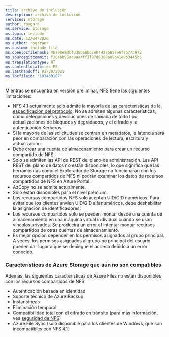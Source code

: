```yaml
---
title: archivo de inclusión
description: archivo de inclusión
services: storage
author: roygara
ms.service: storage
ms.topic: include
ms.date: 12/04/2020
ms.author: rogarana
ms.custom: include file
ms.openlocfilehash: 4b708e80bf335ba8bdce074285857a6f8b77b972
ms.sourcegitcommit: f28ebb95ae9aaaff3f87d8388a09b41e0b3445b5
ms.translationtype: HT
ms.contentlocale: es-ES
ms.lasthandoff: 03/30/2021
ms.locfileid: "103439187"
---
```

Mientras se encuentra en versión preliminar, NFS tiene las siguientes limitaciones:

- NFS 4.1 actualmente solo admite la mayoría de las características de la [especificación del protocolo](https://tools.ietf.org/html/rfc5661). No se admiten algunas características, como delegaciones y devoluciones de llamada de todo tipo, actualizaciones de bloqueos y degradados, y el cifrado y la autenticación Kerberos.
- Si la mayoría de las solicitudes se centran en metadatos, la latencia será peor en comparación con las operaciones de lectura, escritura y actualización.
- Debe crear una cuenta de almacenamiento para crear un recurso compartido de NFS.
- Solo se admiten las API de REST del plano de administración. Las API REST del plano de datos no están disponibles, lo que significa que las herramientas como el Explorador de Storage no funcionarán con los recursos compartidos de NFS ni podrán examinar los datos de recursos compartidos de NFS en Azure Portal.
- AzCopy no se admite actualmente.
- Solo están disponibles para el nivel prémium.
- Los recursos compartidos NFS solo aceptan UID/GID numéricos. Para evitar que los clientes envíen UID/GID alfanuméricos, debe deshabilitar la asignación de identificadores.
- Los recursos compartidos solo se pueden montar desde una cuenta de almacenamiento en una máquina virtual individual cuando se usan vínculos privados. Se producirá un error al intentar montar recursos compartidos de otras cuentas de almacenamiento.
- Es mejor opción depender en los permisos asignados al grupo principal. A veces, los permisos asignados al grupo no principal del usuario pueden dar lugar a que se deniegue el acceso debido a un error conocido.

### <a name="azure-storage-features-not-yet-supported"></a>Características de Azure Storage que aún no son compatibles

Además, las siguientes características de Azure Files no están disponibles con los recursos compartidos de NFS:

- Autenticación basada en identidad
- Soporte técnico de Azure Backup
- Instantáneas
- Eliminación temporal
- Compatibilidad total con el cifrado en tránsito (para más información, vea [seguridad de NFS](../articles/storage/files/storage-files-compare-protocols.md#security))
- Azure File Sync (solo disponible para los clientes de Windows, que son incompatibles con NFS 4.1)
